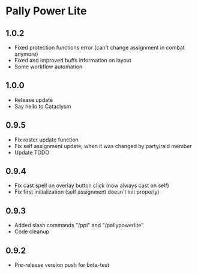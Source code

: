 # Pally Power Lite

## 1.0.2

- Fixed protection functions error (can't change assignment in combat anymore)
- Fixed and improved buffs information on layout
- Some workflow automation

## 1.0.0

- Release update
- Say hello to Cataclysm

## 0.9.5

- Fix roster update function
- Fix self assignment update, when it was changed by party/raid member
- Update TODO

## 0.9.4

- Fix cast spell on overlay button click (now always cast on self)
- Fix first initialization (self assignment doesn't init properly)

## 0.9.3

- Added slash commands "/ppl" and "/pallypowerlite"
- Code cleanup

## 0.9.2

- Pre-release version push for beta-test